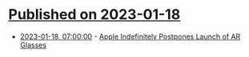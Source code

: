 # [Published on 2023-01-18](index.md)

* [2023-01-18, 07:00:00](https://apple.slashdot.org/story/23/01/18/0611207/apple-indefinitely-postpones-launch-of-ar-glasses?utm_source=rss1.0mainlinkanon&utm_medium=feed) - [Apple Indefinitely Postpones Launch of AR Glasses](https://apple.slashdot.org/story/23/01/18/0611207/apple-indefinitely-postpones-launch-of-ar-glasses?utm_source=rss1.0mainlinkanon&utm_medium=feed)
